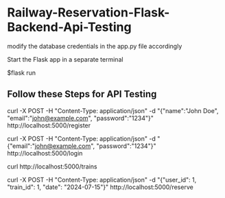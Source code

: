 # Railway-Reservation-Flask-Backend-Api-Testing

modify the database credentials in the app.py file accordingly

Start the Flask app in a separate terminal

$flask run

## Follow these Steps for API Testing

curl -X POST -H "Content-Type: application/json" -d "{\"name\":\"John Doe\", \"email\":\"john@example.com\", \"password\":\"1234\"}" http://localhost:5000/register

curl -X POST -H "Content-Type: application/json" -d "{\"email\":\"john@example.com\", \"password\":\"1234\"}" http://localhost:5000/login

curl http://localhost:5000/trains

curl -X POST -H "Content-Type: application/json" -d "{\"user_id\": 1, \"train_id\": 1, \"date\": \"2024-07-15\"}" http://localhost:5000/reserve
